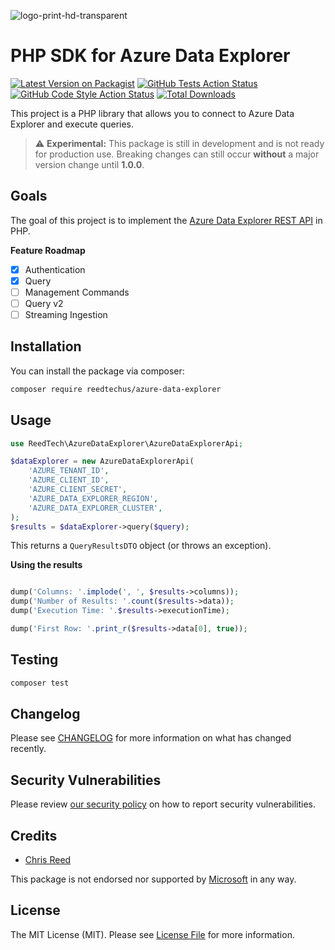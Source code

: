 ![logo-print-hd-transparent](https://user-images.githubusercontent.com/77644584/200294033-8c4d0980-56ba-4443-96f0-9dde0753a4df.png)

# PHP SDK for Azure Data Explorer

<!-- [![GitHub Tests Action Status](https://github.com/reedtechus/azure-data-explorer/workflows/Tests/badge.svg)](https://github.com/reedtechus/azure-data-explorer/actions?query=workflow%3Arun-tests+branch%3Amain) -->

[![Latest Version on Packagist](https://img.shields.io/packagist/v/reedtechus/azure-data-explorer.svg)](https://packagist.org/packages/reedtechus/azure-data-explorer)
[![GitHub Tests Action Status](https://img.shields.io/github/workflow/status/reedtechus/azure-data-explorer/Tests?label=tests)](https://github.com/reedtechus/azure-data-explorer/actions?query=workflow%3Arun-tests+branch%3Amain)
[![GitHub Code Style Action Status](https://img.shields.io/github/workflow/status/reedtechus/azure-data-explorer/Fix%20PHP%20code%20style%20issues?label=code%20style)](https://github.com/reedtechus/azure-data-explorer/actions?query=workflow%3A"Fix+PHP+code+style+issues"+branch%3Amain)
[![Total Downloads](https://img.shields.io/packagist/dt/reedtechus/azure-data-explorer.svg)](https://packagist.org/packages/reedtechus/azure-data-explorer)

This project is a PHP library that allows you to connect to Azure Data Explorer and execute queries.

> :warning: **Experimental:** This package is still in development and is not ready for production use.
> Breaking changes can still occur **without** a major version change until **1.0.0**.

## Goals

The goal of this project is to implement the [Azure Data Explorer REST API](https://learn.microsoft.com/en-us/azure/data-explorer/kusto/api/rest/) in PHP.

**Feature Roadmap**

-   [x] Authentication
-   [x] Query
-   [ ] Management Commands
-   [ ] Query v2
-   [ ] Streaming Ingestion

## Installation

You can install the package via composer:

```bash
composer require reedtechus/azure-data-explorer
```

## Usage

```php
use ReedTech\AzureDataExplorer\AzureDataExplorerApi;

$dataExplorer = new AzureDataExplorerApi(
	'AZURE_TENANT_ID',
	'AZURE_CLIENT_ID',
	'AZURE_CLIENT_SECRET',
	'AZURE_DATA_EXPLORER_REGION',
	'AZURE_DATA_EXPLORER_CLUSTER',
);
$results = $dataExplorer->query($query);
```

This returns a `QueryResultsDTO` object (or throws an exception).

**Using the results**

```php

dump('Columns: '.implode(', ', $results->columns));
dump('Number of Results: '.count($results->data));
dump('Execution Time: '.$results->executionTime);

dump('First Row: '.print_r($results->data[0], true));
```

## Testing

```bash
composer test
```

## Changelog

Please see [CHANGELOG](CHANGELOG.md) for more information on what has changed recently.

<!-- ## Contributing

Please see [CONTRIBUTING](https://github.com/spatie/.github/blob/main/CONTRIBUTING.md) for details. -->

## Security Vulnerabilities

Please review [our security policy](../../security/policy) on how to report security vulnerabilities.

## Credits

-   [Chris Reed](https://github.com/chrisreedio)
<!-- -   [All Contributors](../../contributors) -->

This package is not endorsed nor supported by [Microsoft](https://github.com/microsoft) in any way.

## License

The MIT License (MIT). Please see [License File](LICENSE.md) for more information.
